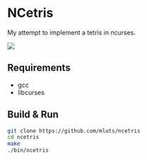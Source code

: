 # NCetris

My attempt to implement a tetris in ncurses.

<a href="https://asciinema.org/a/l23F3GkWdJ7VjGbykMucdQMC4" target="_blank"><img src="https://asciinema.org/a/l23F3GkWdJ7VjGbykMucdQMC4.svg" /></a>

## Requirements

* gcc
* libcurses

## Build & Run

```sh
git clone https://github.com/mluts/ncetris
cd ncetris
make
./bin/ncetris
```
